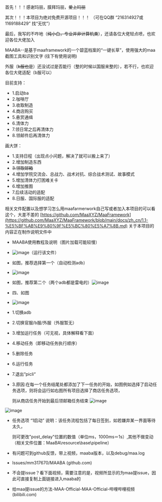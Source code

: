 首先！！！感谢玛丽，膜拜玛丽，~~爱上玛丽~~

其次！！！本项目为绝对免费开源项目！！！   （可在QQ群      “216314927或1169188429”     找“无忧”）

最后，我写的不咋地（~~纯小白，专业并非计算机类~~），还请各位大佬轻点喷，也欢迎各位大佬加入

MAABA--是基于maaframework的一个碧蓝档案的“一键长草”，使用强大的maa截图工具和识别文字 (往下有使用说明)

外服（~~b服也是~~）还没试过是否能行（整的时候以国服来整的），若不行，也欢迎各位大佬适配（b服可以）

目前支持：

- 1.启动ba    
- 2.咖啡厅   
- 3.收取制造   
- 4.商店购买   
- 5.悬赏通缉   
- 6.清体力     
- 7.领日常之后再清体力
- 8.领邮件后再清体力

画大饼：
- 1.支持日程（出现点小问题，解决了就可以搬上来了）
- 2.增加制造东西
- ~~3.领取邮箱~~
- 4.增加学院交流会、总战力、战术对抗、综合战术测试、故事模式
- 5.增加清体力打困难关卡
- 6.增加推图
- 7.后续活动的适配
- 8.日服、国际服的适配

相关文件配置以及想学习怎么用maafarmerwork自己写或者加入本项目的可以看这个，大差不差的
[https://github.com/MaaXYZ/MaaFramework](https://github.com/MaaXYZ/MaaFramework/blob/main/docs/zh_cn/1.1-%E5%BF%AB%E9%80%9F%E5%BC%80%E5%A7%8B.md)
关于本项目的内容正在制作说明文件中


- MAABA使用教程及说明（图片加载可能较慢）
- ![image](https://github.com/mm317670/MAABA/assets/142766247/acd20b13-b69d-4ef1-9390-809117bee26c)（运行该文件）
- 如图，推荐选择第一个（自动检测adb）
- ![image](https://github.com/mm317670/MAABA/assets/142766247/8a1b16e8-0ecb-40ed-b68e-3b8e3934c364)


- 如图，推荐第二个（两个adb都是雷电的）![image](https://github.com/mm317670/MAABA/assets/142766247/1d4defb3-feac-427f-ae58-348e35cbecb7)


- 四、如图
- ![image](https://github.com/mm317670/MAABA/assets/142766247/6c34a2d8-14d6-4506-a9b8-2314fe047d86)


- 1.切换adb
- 2.切换官服/b服/外服（外服暂无）
- 3.增加运行任务（可无视，具体解释看下面）
- 4.移动任务（即移动任务执行顺序）
- 5.删除任务
- 6.运行任务
- 7.退出“picli“
- 3.原因:在每一个任务结尾处都添加了下一任务的开始，如图例如选择了启动任务选项，则将会运行如右图所有项目选择了商店任务选项，

  则从商店任务开始到最后领邮箱任务结束
![image](https://github.com/mm317670/MAABA/assets/142766247/0c6b6510-2191-4f3f-8ac0-a42fbb7b1763)

![image](https://github.com/mm317670/MAABA/assets/142766247/a90af563-83a5-4e00-8298-7acc73ca2ace)


- 任务选项 “1启动” 说明：该任务流程包括了每日签到，如若嫌弃某一界面等待太久，

  则可更改"post_delay"位置的数值（单位ms，1000ms＝1s）,其他不做变动（相关文件位置：MaaBA\resource\base\pipeline）
- 有问题可到github反馈，带上视频，maaba版本，以及debug/maa.log
- Issues/mm317670/MAABA (github.com)
- 不会提issue？看下面视频，需要注意的是，视频所显示的为maa提issue，因此可直接复制上面链接进入maaba的
- 给maa提issue的方法-MAA-Official-MAA-Official-哔哩哔哩视频 (bilibili.com)

